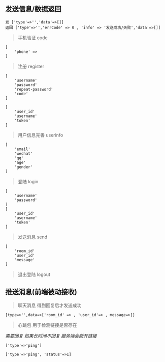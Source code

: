 



## 发送信息/数据返回

	发 ['type'=>'','data'=>[]]
	返回 ['type'=>'','errCode' => 0 , 'info' => '发送成功/失败','data'=>[]]


> 手机验证  code

	[
		'phone' => 
	]

> 注册  register

	[
		'username'
		'password'
		'repeat-password'
		'code'
	]

	[
		'user_id'
		'username'
		'token'
	]

> 用户信息完善  userinfo

	[
		'email'
		'wechat'
		'qq'
		'age'
		'gender'
	]
	
		

> 登陆	login		

	[
		'username'
		'password'
	]
	[
		'user_id'
		'username'
		'token'
	]

> 发送消息	send

	[
		'room_id'
		'user_id'
		'message'
	]


> 退出登陆  logout




		
	

## 推送消息(前端被动接收)  

> 聊天消息 得到回复后才发送成功

	[type=>'',data=>['room_id' => , 'user_id'=> , message=>]]

> 心跳包 用于检测链接是否存在

*需要回复 如果长时间不回复 服务端会断开链接*

	['type'=>'ping']

	['type'=>'ping', 'status'=>1]



	
